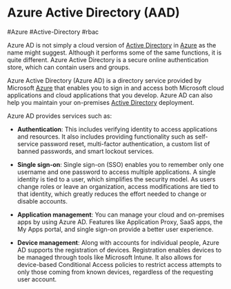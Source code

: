 # Azure Active Directory (AAD)
#Azure #Active-Directory #rbac 


Azure AD is not simply a cloud version of [Active Directory](Cyber%20Security/Cloud%20Security/Active%20Directory.md) in [Azure](Cloud%20Computing/Azure/Azure.md) as the name might suggest. Although it performs some of the same functions, it is quite different. Azure Active Directory is a secure online authentication store, which can contain users and groups. 

Azure Active Directory (Azure AD) is a directory service provided by Microsoft [Azure](Cloud%20Computing/Azure/Azure.md) that enables you to sign in and access both Microsoft cloud applications and cloud applications that you develop. Azure AD can also help you maintain your on-premises [Active Directory](Cyber%20Security/Cloud%20Security/Active%20Directory.md) deployment.

Azure AD provides services such as:

- **Authentication**: This includes verifying identity to access applications and resources. It also includes providing functionality such as self-service password reset, multi-factor authentication, a custom list of banned passwords, and smart lockout services.

- **Single sign-on**: Single sign-on (SSO) enables you to remember only one username and one password to access multiple applications. A single identity is tied to a user, which simplifies the security model. As users change roles or leave an organization, access modifications are tied to that identity, which greatly reduces the effort needed to change or disable accounts.

- **Application management**: You can manage your cloud and on-premises apps by using Azure AD. Features like Application Proxy, SaaS apps, the My Apps portal, and single sign-on provide a better user experience.

- **Device management**: Along with accounts for individual people, Azure AD supports the registration of devices. Registration enables devices to be managed through tools like Microsoft Intune. It also allows for device-based Conditional Access policies to restrict access attempts to only those coming from known devices, regardless of the requesting user account.